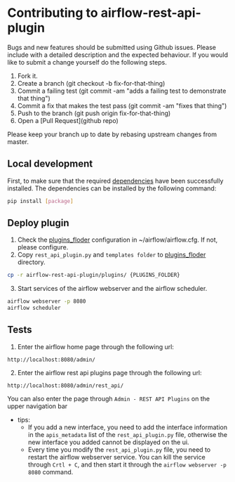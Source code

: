 # Contributing to airflow-rest-api-plugin
Bugs and new features should be submitted using Github issues. Please include with a detailed description and the expected behaviour. If you would like to submit a change yourself do the following steps.
1. Fork it.
2. Create a branch (git checkout -b fix-for-that-thing)
3. Commit a failing test (git commit -am "adds a failing test to demonstrate that thing")
4. Commit a fix that makes the test pass (git commit -am "fixes that thing")
5. Push to the branch (git push origin fix-for-that-thing)
6. Open a [Pull Request](github repo)

Please keep your branch up to date by rebasing upstream changes from master.

## Local development
First, to make sure that the required [dependencies](https://github.corp.ebay.com/beo/airflow-rest-api-plugin#requirements) have been successfully installed. The dependencies can be installed by the following command:
```bash
pip install [package]
```

## Deploy plugin
1. Check the [plugins_floder](http://airflow.apache.org/docs/1.10.11/configurations-ref.html#plugins-folder) configuration in ~/airflow/airflow.cfg. If not, please configure.
2. Copy `rest_api_plugin.py` and `templates folder` to [plugins_floder](http://airflow.apache.org/docs/1.10.11/configurations-ref.html#plugins-folder) directory.
```bash
cp -r airflow-rest-api-plugin/plugins/ {PLUGINS_FOLDER}
```
3. Start services of the airflow webserver and the airflow scheduler.
```bash
airflow webserver -p 8080
airflow scheduler
```

## Tests
1. Enter the airflow home page through the following url:
```url
http://localhost:8080/admin/
```
2. Enter the airflow rest api plugins page through the following url: 
```url
http://localhost:8080/admin/rest_api/
```
You can also enter the page through `Admin - REST API Plugins` on the upper navigation bar

- tips: 
  - If you add a new interface, you need to add the interface information in the `apis_metadata` list of the `rest_api_plugin.py` file, otherwise the new interface you added cannot be displayed on the ui.
  - Every time you modify the `rest_api_plugin.py` file, you need to restart the airflow webserver service. You can kill the service through `Crtl + C`, and then start it through the `airflow webserver -p 8080` command.
